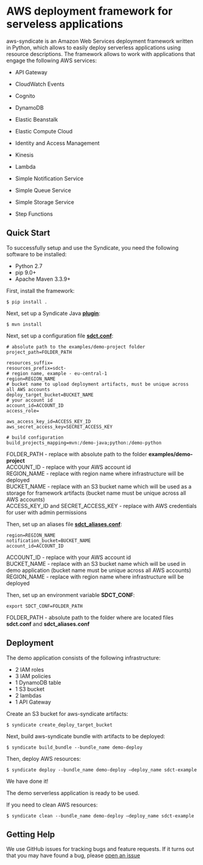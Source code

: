 
# AWS deployment framework for serveless applications

aws-syndicate is an Amazon Web Services deployment framework written in Python, which allows to easily deploy serverless applications using resource descriptions. The framework allows to work with applications that engage the following AWS services:

* API Gateway

* CloudWatch Events

* Cognito

* DynamoDB

* Elastic Beanstalk

* Elastic Compute Cloud

* Identity and Access Management

* Kinesis

* Lambda

* Simple Notification Service

* Simple Queue Service

* Simple Storage Service

* Step Functions

Quick Start
-----------
To successfully setup and use the Syndicate, you need the following software to be installed:

* Python 2.7
* pip 9.0+
* Apache Maven 3.3.9+

First, install the framework:

    $ pip install .

Next, set up a Syndicate Java **[plugin](https://github.com/epam/aws-syndicate/tree/master/plugin)**:

    $ mvn install

Next, set up a configuration file **[sdct.conf](https://github.com/epam/aws-syndicate/blob/master/examples/demo-config/sdct.conf)**:

	# absolute path to the examples/demo-project folder
	project_path=FOLDER_PATH

	resources_suffix=
	resources_prefix=sdct-
	# region name, example - eu-central-1
	region=REGION_NAME
	# bucket name to upload deployment artifacts, must be unique across all AWS accounts
	deploy_target_bucket=BUCKET_NAME
	# your account id
	account_id=ACCOUNT_ID
	access_role=

	aws_access_key_id=ACCESS_KEY_ID
	aws_secret_access_key=SECRET_ACCESS_KEY

	# build configuration
	build_projects_mapping=mvn:/demo-java;python:/demo-python

FOLDER_PATH - replace with absolute path to the folder **examples/demo-project** <br/> ACCOUNT_ID - replace with your AWS account id <br/> REGION_NAME - replace with region name where infrastructure will be deployed <br/> BUCKET_NAME - replace with an S3 bucket name which will be used as a storage for framework artifacts (bucket name must be unique across all AWS accounts) <br/> ACCESS_KEY_ID and SECRET_ACCESS_KEY - replace with AWS credentials for user with admin permissions

Then, set up an aliases file **[sdct_aliases.conf](https://github.com/epam/aws-syndicate/blob/master/examples/demo-config/sdct_aliases.conf)**:

    region=REGION_NAME
	notification_bucket=BUCKET_NAME
	account_id=ACCOUNT_ID

ACCOUNT_ID - replace with your AWS account id <br/> BUCKET_NAME - replace with an S3 bucket name which will be used in demo application (bucket name must be unique across all AWS accounts) <br/> REGION_NAME - replace with region name where infrastructure will be deployed

Then, set up an environment variable **SDCT_CONF**:

    export SDCT_CONF=FOLDER_PATH

FOLDER_PATH - absolute path to the folder where are located files **sdct.conf** and **sdct_aliases.conf**

Deployment
------------
The demo application consists of the following infrastructure:
*  2 IAM roles
* 3 IAM policies
* 1 DynamoDB table
* 1 S3 bucket
* 2 lambdas
* 1 API Gateway

Create an S3 bucket for aws-syndicate artifacts:

    $ syndicate create_deploy_target_bucket

Next, build aws-syndicate bundle with artifacts to be deployed:

    $ syndicate build_bundle --bundle_name demo-deploy

Then, deploy AWS resources:

    $ syndicate deploy --bundle_name demo-deploy –deploy_name sdct-example

We have done it!

The demo serverless application is ready to be used.

If you need to clean AWS resources:

    $ syndicate clean --bundle_name demo-deploy –deploy_name sdct-example


Getting Help
------------

We use GitHub issues for tracking bugs and feature requests. If it turns out that you may have found a bug, please [open an issue](https://github.com/epam/aws-syndicate/issues/new)
